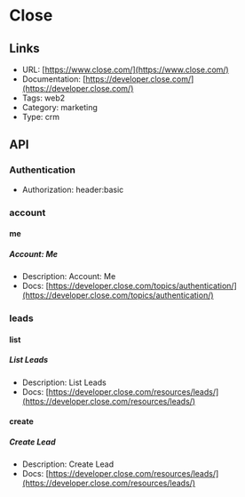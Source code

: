 # Close

## Links

* URL: [https://www.close.com/](https://www.close.com/)
* Documentation: [https://developer.close.com/](https://developer.close.com/)
* Tags: web2
* Category: marketing
* Type: crm

## API

### Authentication

* Authorization: header:basic

### account

#### me

##### Account: Me

* Description: Account: Me
* Docs: [https://developer.close.com/topics/authentication/](https://developer.close.com/topics/authentication/)

### leads

#### list

##### List Leads

* Description: List Leads
* Docs: [https://developer.close.com/resources/leads/](https://developer.close.com/resources/leads/)

#### create

##### Create Lead

* Description: Create Lead
* Docs: [https://developer.close.com/resources/leads/](https://developer.close.com/resources/leads/)
